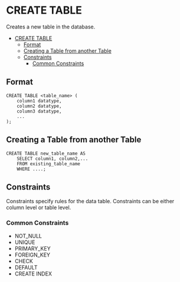 # CREATE TABLE
Creates a new table in the database.

- [CREATE TABLE](#create-table)
  - [Format](#format)
  - [Creating a Table from another Table](#creating-a-table-from-another-table)
  - [Constraints](#constraints)
    - [Common Constraints](#common-constraints)


## Format
```
CREATE TABLE <table_name> (
    column1 datatype,
    column2 datatype,
    column3 datatype,
    ...
);
```

## Creating a Table from another Table

```
CREATE TABLE new_table_name AS
    SELECT column1, column2,...
    FROM existing_table_name
    WHERE ....;
```

## Constraints
Constraints specify rules for the data table. Constraints can be either column level or table level.

### Common Constraints
* NOT_NULL
* UNIQUE
* PRIMARY_KEY
* FOREIGN_KEY
* CHECK
* DEFAULT
* CREATE INDEX

